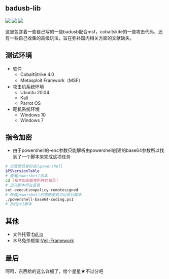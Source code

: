 ## badusb-lib
![](https://img.shields.io/badge/Github-resinprotein2333-green.svg) ![](https://badgen.net/github/stars/resinprotein2333/badusb-lib) ![](https://badgen.net/github/license/resinprotein2333/badusb-lib)

这里包含着一些自己写的一些badusb配合msf，cobaltskite的一些攻击代码，还有一些自己收集的高级玩法，旨在弥补国内相关方面的文献缺失。

## 测试环境
* 软件
  * CobaltStrike 4.0
  * Metasploit Framwork（MSF）
* 攻击机系统环境
  * Ubuntu 20.04
  * Kali
  * Parrot OS 
* 靶机系统环境
  * Windows 10
  * Windows 7 
## 指令加密
* 由于powershell的-enc参数只能解析由powershell创建的base64参数所以找到了一个脚本来完成这项任务
```sh
# 以管理员身份进入powershell
$PSVersionTable
# 查看powershell版本
cd [指令加密脚本所在的目录]
# 进入脚本所在目录
set-executionpolicy remotesigned
# 修改powershell的策略使其可以执行脚本
./powershell-base64-coding.ps1
# 执行ps1脚本
```

## 其他

* 文件托管:[fail.io](https://www.file.io/)
* 木马免杀框架:[Veil-Framework](https://github.com/Veil-Framework/Veil-Evasion)

## 最后
呵呵，东西给的这么详细了，给个星星★不过分吧
